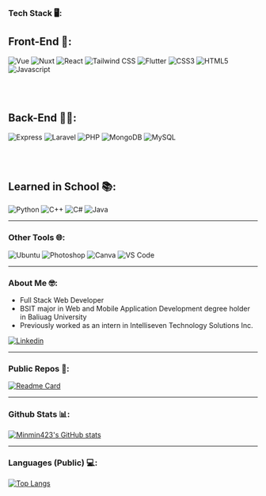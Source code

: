 ### Tech Stack 🖥:

## Front-End 🎨:
<p>
  <img alt="Vue" src="https://img.shields.io/badge/Vue.js-35495E?style=for-the-badge&logo=vue.js&logoColor=4FC08D" />
  <img alt="Nuxt" src="https://img.shields.io/badge/Nuxt.js-00DC82?logo=nuxtdotjs&logoColor=fff&style=for-the-badge" />
  <img alt="React" src="https://img.shields.io/badge/React.js-20232A?style=for-the-badge&logo=react&logoColor=61DAFB" />
  <img alt="Tailwind CSS" src="https://img.shields.io/badge/Tailwind_CSS-38B2AC?style=for-the-badge&logo=tailwind-css&logoColor=white" /> 
  <img alt="Flutter" src="https://img.shields.io/badge/Flutter-02569B?style=for-the-badge&logo=flutter&logoColor=white" />
  <img alt="CSS3" src="https://img.shields.io/badge/CSS3-1572B6?style=for-the-badge&logo=css3&logoColor=white" />
  <img alt="HTML5" src="https://img.shields.io/badge/HTML5-E34F26?style=for-the-badge&logo=html5&logoColor=white" />
  <img alt="Javascript" src="https://img.shields.io/badge/JavaScript-323330?style=for-the-badge&logo=javascript&logoColor=F7DF1E" />
</p>

<br/><br/>

## Back-End 👨‍💻:
 <p>
  <img alt="Express" src="https://img.shields.io/badge/Express.js-000?logo=express&logoColor=fff&style=for-the-badge" />
  <img alt="Laravel" src="https://img.shields.io/badge/Laravel-FF2D20?style=for-the-badge&logo=laravel&logoColor=white" />
  <img alt="PHP" src="https://img.shields.io/badge/PHP-777BB4?style=for-the-badge&logo=php&logoColor=white" />
  <img alt="MongoDB" src="https://img.shields.io/badge/MongoDB-4EA94B?style=for-the-badge&logo=mongodb&logoColor=white" />
  <img alt="MySQL" src="https://img.shields.io/badge/MySQL-00000F?style=for-the-badge&logo=mysql&logoColor=white" />
</p>

  <br/><br/>

## Learned in School 📚:
<p>
  <img alt="Python" src="https://img.shields.io/badge/Python-14354C?style=for-the-badge&logo=python&logoColor=white" />
  <img alt="C++" src="https://img.shields.io/badge/C%2B%2B-00599C?style=for-the-badge&logo=c%2B%2B&logoColor=white" />
  <img alt="C#" src="https://img.shields.io/badge/C%23-239120?style=for-the-badge&logo=c-sharp&logoColor=white" />
  <img alt="Java" src="https://img.shields.io/badge/Java-ED8B00?style=for-the-badge&logo=openjdk&logoColor=white" />
</p>

<hr/>

### Other Tools 🌐:

<p>
	<img alt="Ubuntu" src="https://img.shields.io/badge/Ubuntu-E95420?style=for-the-badge&logo=ubuntu&logoColor=white" />
	<img alt="Photoshop" src="https://img.shields.io/badge/Adobe%20Photoshop-31A8FF?style=for-the-badge&logo=Adobe%20Photoshop&logoColor=black" />
	<img alt="Canva" src="https://img.shields.io/badge/Canva-%2300C4CC.svg?&style=for-the-badge&logo=Canva&logoColor=white" />
	<img alt="VS Code" src="https://img.shields.io/badge/Visual_Studio_Code-0078D4?style=for-the-badge&logo=visual%20studio%20code&logoColor=white" />
</p>

<hr/>

### About Me 🤓:

- Full Stack Web Developer
- BSIT major in Web and Mobile Application Development degree holder in Baliuag University
- Previously worked as an intern in Intelliseven Technology Solutions Inc.

<a href="https://ph.linkedin.com/in/michael-angelo-dela-cruz-79b868281" target="_blank">
  <img alt="Linkedin" src="https://img.shields.io/badge/LinkedIn-0A66C2?logo=linkedin&logoColor=fff&style=for-the-badge"/>
</a>

<hr/>

### Public Repos 📙:

[![Readme Card](https://github-readme-stats.vercel.app/api/pin/?username=minmin423&repo=portfolio&theme=nord)](https://github.com/minmin423/portfolio)

<hr/>


### Github Stats 📊:
[![Minmin423's GitHub stats](https://github-readme-stats.vercel.app/api?username=minmin423&theme=nord)](https://github.com/minmin423/)

<hr/>

### Languages (Public) 💻:
[![Top Langs](https://github-readme-stats.vercel.app/api/top-langs/?username=minmin423&theme=nord)](https://github.com/minmin423/)
